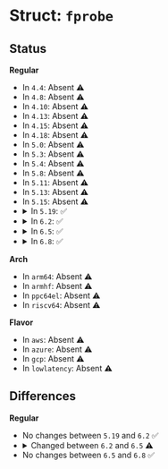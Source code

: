 # Struct: <code>fprobe</code>

## Status
<b>Regular</b>
<ul>
<li>
In <code>4.4</code>: Absent ⚠️
</li>
<li>
In <code>4.8</code>: Absent ⚠️
</li>
<li>
In <code>4.10</code>: Absent ⚠️
</li>
<li>
In <code>4.13</code>: Absent ⚠️
</li>
<li>
In <code>4.15</code>: Absent ⚠️
</li>
<li>
In <code>4.18</code>: Absent ⚠️
</li>
<li>
In <code>5.0</code>: Absent ⚠️
</li>
<li>
In <code>5.3</code>: Absent ⚠️
</li>
<li>
In <code>5.4</code>: Absent ⚠️
</li>
<li>
In <code>5.8</code>: Absent ⚠️
</li>
<li>
In <code>5.11</code>: Absent ⚠️
</li>
<li>
In <code>5.13</code>: Absent ⚠️
</li>
<li>
In <code>5.15</code>: Absent ⚠️
</li>
<li>
<details>
<summary>In <code>5.19</code>: ✅</summary>

```c
struct fprobe {
    struct ftrace_ops ops;
    long unsigned int nmissed;
    unsigned int flags;
    struct rethook *rethook;
    void (*entry_handler)(struct fprobe *, long unsigned int, struct pt_regs *);
    void (*exit_handler)(struct fprobe *, long unsigned int, struct pt_regs *);
};
```
</details>
</li>
<li>
<details>
<summary>In <code>6.2</code>: ✅</summary>

```c
struct fprobe {
    struct ftrace_ops ops;
    long unsigned int nmissed;
    unsigned int flags;
    struct rethook *rethook;
    void (*entry_handler)(struct fprobe *, long unsigned int, struct pt_regs *);
    void (*exit_handler)(struct fprobe *, long unsigned int, struct pt_regs *);
};
```
</details>
</li>
<li>
<details>
<summary>In <code>6.5</code>: ✅</summary>

```c
struct fprobe {
    struct ftrace_ops ops;
    long unsigned int nmissed;
    unsigned int flags;
    struct rethook *rethook;
    size_t entry_data_size;
    int nr_maxactive;
    int (*entry_handler)(struct fprobe *, long unsigned int, long unsigned int, struct pt_regs *, void *);
    void (*exit_handler)(struct fprobe *, long unsigned int, long unsigned int, struct pt_regs *, void *);
};
```
</details>
</li>
<li>
<details>
<summary>In <code>6.8</code>: ✅</summary>

```c
struct fprobe {
    struct ftrace_ops ops;
    long unsigned int nmissed;
    unsigned int flags;
    struct rethook *rethook;
    size_t entry_data_size;
    int nr_maxactive;
    int (*entry_handler)(struct fprobe *, long unsigned int, long unsigned int, struct pt_regs *, void *);
    void (*exit_handler)(struct fprobe *, long unsigned int, long unsigned int, struct pt_regs *, void *);
};
```
</details>
</li>
</ul>
<b>Arch</b>
<ul>
<li>
In <code>arm64</code>: Absent ⚠️
</li>
<li>
In <code>armhf</code>: Absent ⚠️
</li>
<li>
In <code>ppc64el</code>: Absent ⚠️
</li>
<li>
In <code>riscv64</code>: Absent ⚠️
</li>
</ul>
<b>Flavor</b>
<ul>
<li>
In <code>aws</code>: Absent ⚠️
</li>
<li>
In <code>azure</code>: Absent ⚠️
</li>
<li>
In <code>gcp</code>: Absent ⚠️
</li>
<li>
In <code>lowlatency</code>: Absent ⚠️
</li>
</ul>

## Differences
<b>Regular</b>
<ul>
<li>
No changes between <code>5.19</code> and <code>6.2</code> ✅
</li>
<li>
<details>
<summary>Changed between <code>6.2</code> and <code>6.5</code> ⚠️</summary>
<ul>
<li>
<b>Field added. </b>
<code>size_t entry_data_size</code>
</li>
<li>
<b>Field added. </b>
<code>int nr_maxactive</code>
</li>
<li>
<b>Field type changed. </b>
<code>void (*entry_handler)(struct fprobe *, long unsigned int, struct pt_regs *)</code> ➡️ <code>int (*entry_handler)(struct fprobe *, long unsigned int, long unsigned int, struct pt_regs *, void *)</code>
</li>
<li>
<b>Field type changed. </b>
<code>void (*exit_handler)(struct fprobe *, long unsigned int, struct pt_regs *)</code> ➡️ <code>void (*exit_handler)(struct fprobe *, long unsigned int, long unsigned int, struct pt_regs *, void *)</code>
</li>
</ul>
</details>
</li>
<li>
No changes between <code>6.5</code> and <code>6.8</code> ✅
</li>
</ul>
